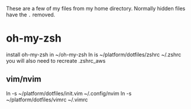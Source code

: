 These are a few of my files from my home directory.
Normally hidden files have the `.` removed.

# oh-my-zsh
install oh-my-zsh in ~/oh-my-zsh
ln is ~/platform/dotfiles/zshrc ~/.zshrc
you will also need to recreate .zshrc_aws

## vim/nvim
ln -s ~/platform/dotfiles/init.vim ~/.config/nvim
ln -s ~/platform/dotfiles/vimrc ~/.vimrc

